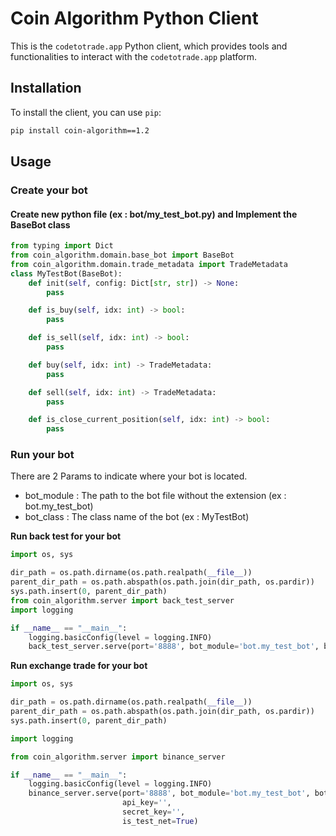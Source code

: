 # Coin Algorithm Python Client

This is the `codetotrade.app` Python client, which provides tools and functionalities to interact with the `codetotrade.app` platform.

## Installation

To install the client, you can use `pip`:
```sh
pip install coin-algorithm==1.2
```
## Usage

### Create your bot 

#### Create new python file (ex : bot/my_test_bot.py) and Implement the BaseBot class

```python
from typing import Dict
from coin_algorithm.domain.base_bot import BaseBot
from coin_algorithm.domain.trade_metadata import TradeMetadata
class MyTestBot(BaseBot):
    def init(self, config: Dict[str, str]) -> None:
        pass

    def is_buy(self, idx: int) -> bool:
        pass

    def is_sell(self, idx: int) -> bool:
        pass

    def buy(self, idx: int) -> TradeMetadata:
        pass

    def sell(self, idx: int) -> TradeMetadata:
        pass

    def is_close_current_position(self, idx: int) -> bool:
        pass
```
### Run your bot

There are 2 Params to indicate where your bot is located.
- bot_module : The path to the bot file without the extension (ex : bot.my_test_bot)
- bot_class : The class name of the bot (ex : MyTestBot)

**Run back test for your bot**

```python
import os, sys

dir_path = os.path.dirname(os.path.realpath(__file__))
parent_dir_path = os.path.abspath(os.path.join(dir_path, os.pardir))
sys.path.insert(0, parent_dir_path)
from coin_algorithm.server import back_test_server
import logging

if __name__ == "__main__":
    logging.basicConfig(level = logging.INFO)
    back_test_server.serve(port='8888', bot_module='bot.my_test_bot', bot_class='MyTestBot')
```

**Run exchange trade for your bot**

```python
import os, sys

dir_path = os.path.dirname(os.path.realpath(__file__))
parent_dir_path = os.path.abspath(os.path.join(dir_path, os.pardir))
sys.path.insert(0, parent_dir_path)

import logging

from coin_algorithm.server import binance_server

if __name__ == "__main__":
    logging.basicConfig(level = logging.INFO)
    binance_server.serve(port='8888', bot_module='bot.my_test_bot', bot_class='MyTestBot',
                         api_key='',
                         secret_key='',
                         is_test_net=True)
```